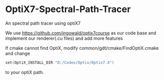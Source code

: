 # OptiX7-Spectral-Path-Tracer
An spectral path tracer using optiX7

We use https://github.com/ingowald/optix7course as our code base and implement our renderer(.cu files) and add more features

If cmake cannot find OptiX, modify common/gdt/cmake/FindOptiX.cmake and change
```cpp
set(OptiX_INSTALL_DIR "D:/Codes/Optix/Optix7.4")
``` 
to your optiX path.
